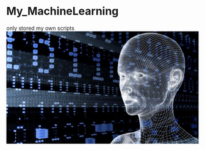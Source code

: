 # My_MachineLearning
only stored my own scripts
![人工智能](https://github.com/Alan1022/My_MachineLearning/blob/master/image/ai01.png)

